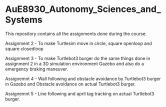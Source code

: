 # AuE8930_Autonomy_Sciences_and_Systems

This repository contains all the assignments done during the course.

Assignment 2 - To make Turtlesim move in circle, square openloop and square closedloop

Assignment 3 - To make Turtlebot3 burger do the same things done in assignment 2 in a 3D simulation environment Gazebo and also do a emergency braking maneuver.

Assignemnt 4 - Wall following and obstacle avoidance by Turtlebot3 burger in Gazebo and Obstacle avoidance on actual Turtlebot3 burger.

Assignemnt 5 - Line following and april tag tracking on actual Turtlebot3 burger.

